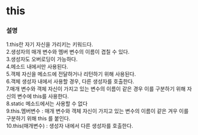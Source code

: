# this
### 설명
1.this란 자기 자신을 가리키는 키워드다.<br>
2.생성자의 매개 변수와 멤버 변수의 이름이 겹칠 수 있다.<br>
3.생성자도 오버로딩이 가능하다.<br>
4.메소드 내에서만 사용된다.<br>
5.객체 자신을 메소드에 전달하거나 리턴하기 위해 사용된다.<br>
6.객체 생성자 내에서 사용할 경우, 다른 생성자를 호출한다.<br>
7.매개 변수와 객체 자신이 가지고 있는 변수의 이름이 같은 경우 이를 구분하기 위해 자신의 변수에 this를 사용한다.<br>
8.static 메소드에서는 사용할 수 없다<br>
9.this.멤버변수 : 매개 변수와 객체 자신이 가지고 있는 변수의 이름이 같은 겨우 이를 구분하기 위해 this 를 붙인다.<br>
10.this(매개변수) : 생성자 내에서 다른 생성자를 호출한다.

